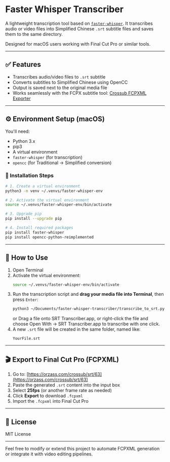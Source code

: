 # Faster Whisper Transcriber

A lightweight transcription tool based on [`faster-whisper`](https://github.com/guillaumekln/faster-whisper). It transcribes audio or video files into Simplified Chinese `.srt` subtitle files and saves them to the same directory.

Designed for macOS users working with Final Cut Pro or similar tools.

---

## ✅ Features

- Transcribes audio/video files to `.srt` subtitle
- Converts subtitles to Simplified Chinese using OpenCC
- Output is saved next to the original media file
- Works seamlessly with the FCPX subtitle tool: [Crossub FCPXML Exporter](https://orzass.com/crossub/srt/63)

---

## ⚙️ Environment Setup (macOS)

You'll need:

- Python 3.x
- pip3
- A virtual environment
- `faster-whisper` (for transcription)
- `opencc` (for Traditional → Simplified conversion)

### 🔧 Installation Steps

```bash
# 1. Create a virtual environment
python3 -m venv ~/.venvs/faster-whisper-env

# 2. Activate the virtual environment
source ~/.venvs/faster-whisper-env/bin/activate

# 3. Upgrade pip
pip install --upgrade pip

# 4. Install required packages
pip install faster-whisper
pip install opencc-python-reimplemented
```

---

## 🚀 How to Use

1. Open Terminal
2. Activate the virtual environment:
   ```bash
   source ~/.venvs/faster-whisper-env/bin/activate
   ```
3. Run the transcription script and **drag your media file into Terminal**, then press `Enter`:
   ```bash
   python3 ~/Documents/faster-whisper-transcriber/transcribe_to_srt.py [drag your file here]
   ```
   or Drag a file onto SRT Transcriber.app, or right-click the file and choose Open With → SRT Transcriber.app to transcribe with one click.
4. A new `.srt` file will be created in the same folder, named like:
   ```
   YourFile.srt
   ```

---

## 🎬 Export to Final Cut Pro (FCPXML)

1. Go to: [https://orzass.com/crossub/srt/63](https://orzass.com/crossub/srt/63)
2. Paste the generated `.srt` content into the input box
3. Select **25fps** (or another frame rate as needed)
4. Click **Export** to download `.fcpxml`
5. Import the `.fcpxml` into Final Cut Pro

---

## 📄 License

MIT License

---

Feel free to modify or extend this project to automate FCPXML generation or integrate it with video editing pipelines.
